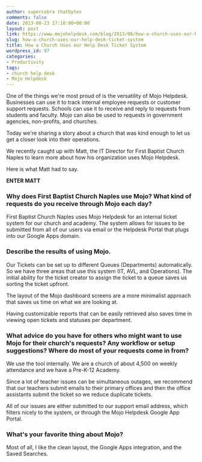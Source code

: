```yaml
---
author: supercobra thatbytes
comments: false
date: 2013-08-23 17:10:00+00:00
layout: post
link: https://www.mojohelpdesk.com/blog/2013/08/how-a-church-uses-our-help-desk-ticket-system/
slug: how-a-church-uses-our-help-desk-ticket-system
title: How a Church Uses our Help Desk Ticket System
wordpress_id: 97
categories:
- Productivity
tags:
- church help desk
- Mojo Helpdesk
---
```


One of the things we're most proud of is the versatility of Mojo Helpdesk. Businesses can use it to track internal employee requests or customer support requests. Schools can use it to receive and reply to requests from students and faculty. Mojo can also be used to requests in government agencies, non-profits, and churches.


Today we're sharing a story about a church that was kind enough to let us get a closer look into their operations.

We recently caught up with Matt, the IT Director for First Baptist Church Naples to learn more about how his organization uses Mojo Helpdesk.

Here is what Matt had to say.

**ENTER MATT**


### Why does First Baptist Church Naples use Mojo? What kind of requests do you receive through Mojo each day?


First Baptist Church Naples uses Mojo Helpdesk for an internal ticket system for our church and academy. The system allows for issues to be submitted from all of our users via email or the Helpdesk Portal that plugs into our Google Apps domain.


### Describe the results of using Mojo.


Our Tickets can be set up to different Queues (Departments) automatically. So we have three areas that use this system (IT, AVL, and Operations). The initial ability for the ticket creator to assign the ticket to a queue saves us sorting the ticket upfront.

The layout of the Mojo dashboard screens are a more minimalist approach that saves us time on what we are looking at.

Having customizable reports that can be easily retrieved also saves time in viewing open tickets and statuses per department.


### What advice do you have for others who might want to use Mojo for their church's requests? Any workflow or setup suggestions? Where do most of your requests come in from?


We use the tool internally. We are a church of about 4,500 on weekly attendance and we have a Pre-K-12 Academy.

Since a lot of teacher issues can be simultaneous outages, we recommend that our teachers submit emails to their primary offices and then the office assistants submit the ticket so we reduce duplicate tickets.

All of our issues are either submitted to our support email address, which filters nicely to the system, or through the Mojo Helpdesk Google App Portal.


### What's your favorite thing about Mojo?


Most of all, I like the clean layout, the Google Apps integration, and the Saved Searches.
